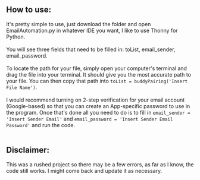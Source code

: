 ## How to use:

It's pretty simple to use, just download the folder and open EmailAutomation.py in whatever IDE you want, I like to use Thonny for Python.
<br /><br />
You will see three fields that need to be filled in: toList, email_sender, email_password. 
<br /><br />
To locate the path for your file, simply open your computer's terminal and drag the file into your terminal. It should give you the most accurate path
to your file. You can then copy that path into `toList = buddyPairing('Insert File Name')`. 
<br /><br />
I would recommend turning on 2-step verification for your email account (Google-based) so that you can create an App-specific password to use in the program.
Once that's done all you need to do is to fill in `email_sender = 'Insert Sender Email'` and `email_password = 'Insert Sender Email Password'` and run the code. 
<br /><br />
## Disclaimer:

This was a rushed project so there may be a few errors, as far as I know, the code still works. I might come back and update it as necessary.
